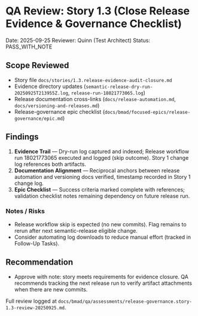 # QA Review: Story 1.3 (Close Release Evidence & Governance Checklist)

Date: 2025-09-25
Reviewer: Quinn (Test Architect)
Status: PASS_WITH_NOTE

## Scope Reviewed

- Story file `docs/stories/1.3.release-evidence-audit-closure.md`
- Evidence directory updates (`semantic-release-dry-run-20250925T213955Z.log`, `release-run-18021773065.log`)
- Release documentation cross-links (`docs/release-automation.md`, `docs/versioning-and-releases.md`)
- Release-governance epic checklist (`docs/bmad/focused-epics/release-governance/epic.md`)

## Findings

1. **Evidence Trail** — Dry-run log captured and indexed; Release workflow run 18021773065 executed and logged (skip outcome). Story 1 change log references both artifacts.
2. **Documentation Alignment** — Reciprocal anchors between release automation and versioning docs verified, timestamp recorded in Story 1 change log.
3. **Epic Checklist** — Success criteria marked complete with references; validation checklist notes remaining dependency on future release run.

### Notes / Risks

- Release workflow skip is expected (no new commits). Flag remains to rerun after next semantic-release eligible change.
- Consider automating log downloads to reduce manual effort (tracked in Follow-Up Tasks).

## Recommendation

- Approve with note: story meets requirements for evidence closure. QA recommends tracking the next release run to verify artifact attachments when there are new commits.

Full review logged at `docs/bmad/qa/assessments/release-governance.story-1.3-review-20250925.md`.
